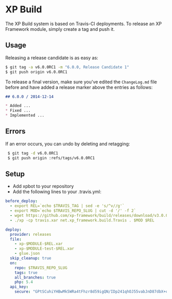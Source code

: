 XP Build
========
The XP Build system is based on Travis-CI deployments. To release an XP Framework module, simply create a tag and push it.

Usage
-----
Releasing a release candidate is as easy as:

```sh
$ git tag -a v6.0.0RC1 -m "6.0.0, Release Candidate 1"
$ git push origin v6.0.0RC1
```

To release a final version, make sure you've edited the `ChangeLog.md` file before
and have added a release marker above the entries as follows:

```markdown
## 6.0.0 / 2014-12-14

* Added ...
* Fixed ...
* Implemented ...
```

Errors
------
If an error occurs, you can undo by deleting and retagging:

```sh
 $ git tag -d v6.0.0RC1
 $ git push origin :refs/tags/v6.0.0RC1
```

Setup
-----
* Add xpbot to your repository
* Add the following lines to your .travis.yml:

```yml
before_deploy:
  - export REL=`echo $TRAVIS_TAG | sed -e 's/^v//g'`
  - export MOD=`echo $TRAVIS_REPO_SLUG | cut -d '/' -f 2`
  - wget https://github.com/xp-framework/build/releases/download/v3.0.0alpha1/travis.xar
  - ./xp -cp travis.xar net.xp_framework.build.Travis . $MOD $REL

deploy:
  provider: releases
  file:
    - xp-$MODULE-$REL.xar
    - xp-$MODULE-test-$REL.xar
    - glue.json
  skip_cleanup: true
  on:
    repo: $TRAVIS_REPO_SLUG
    tags: true
    all_branches: true
    php: 5.4
  api_key:
    secure: "GPtSCuhiYHBwMk5WRa4tFhzr8d59igQN/IDp241qhOJ55vabJnD87dbX+qUCO0eZTBfB2KFSPGKmzUCQtd+rzZqmlvTOrb4XGgi2GHVJeA9UK7UQcUvGctvAKGy8a0OKku9m45ar1JqTTtFZiXlv/bxbfT5wg0aKwPSWPWOe8vs="
```
